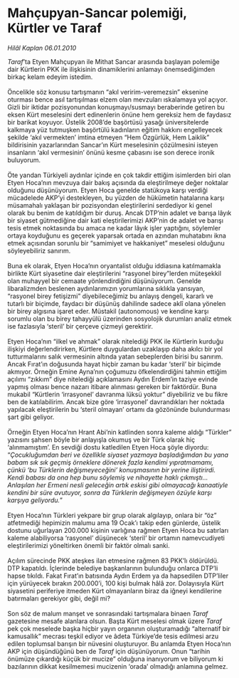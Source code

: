 # Mahçupyan-Sancar polemiği, Kürtler ve Taraf

*Hilâl Kaplan 06.01.2010*

<div class="yazi"><i>Taraf</i>’ta Etyen Mahçupyan ile Mithat Sancar arasında başlayan polemiğe dair Kürtlerin PKK ile ilişkisinin dinamiklerini anlamayı önemsediğimden birkaç kelam edeyim istedim. <br/><br/>Öncelikle söz konusu tartışmanın “akıl veririm-veremezsin” eksenine oturması bence asıl tartışılması elzem olan mevzuları ıskalamaya yol açıyor. Gizli bir iktidar pozisyonundan konuşmayı/susmayı beraberinde getiren bu eksen Kürt meselesini dert edinenlerin önüne hem gereksiz hem de faydasız bir barikat koyuyor. Üstelik 2008’de başörtüsü yasağı üniversitelerde kalkmaya yüz tutmuşken başörtülü kadınların eğitim hakkını engelleyecek şekilde ‘akıl vermekten’ imtina etmeyen “Hem Özgürlük, Hem Laiklik” bildirisinin yazarlarından Sancar’ın Kürt meselesinin çözülmesini isteyen insanların ‘akıl vermesinin’ önünü kesme çabasını ise son derece ironik buluyorum. <br/><br/>Öte yandan Türkiyeli aydınlar içinde en çok takdir ettiğim isimlerden biri olan Etyen Hoca’nın mevzuya dair bakış açısında da eleştirilmeye değer noktalar olduğunu düşünüyorum. Etyen Hoca genelde statükoya karşı verdiği mücadelede AKP’yi destekleyen, bu yüzden de hükümetin hatalarına karşı müsamahalı yaklaşan bir pozisyondan eleştirilerini serdediyor ki genel olarak bu benim de katıldığım bir duruş. Ancak DTP’nin adalet ve barışa lâyık bir siyaset gütmediğine dair kati eleştirilerimizi AKP’nin de adalet ve barışı tesis etmek noktasında bu amaca ne kadar lâyık işler yaptığını, söylemler ortaya koyduğunu es geçerek yaparsak ortada en azından muhatabını ikna etmek açısından sorunlu bir “samimiyet ve hakkaniyet” meselesi olduğunu söyleyebiliriz sanırım. <br/><br/>Buna ek olarak, Etyen Hoca’nın oryantalist olduğu iddiasına katılmamakla birlikte Kürt siyasetine dair eleştirilerini “rasyonel birey”lerden müteşekkil olan muhayyel bir cemaate yönlendirdiğini düşünüyorum. Genelde libaralizmden beslenen aydınlarımızın yorumlarına sıklıkla yansıyan, “rasyonel birey fetişizmi” diyebileceğimiz bu anlayış dengeli, kararlı ve tutarlı bir biçimde, faydacı bir düşünüş dahilinde sadece aklî olana yönelen bir birey algısına işaret eder. Müstakil (autonomous) ve kendine karşı sorumlu olan bu birey tahayyülü üzerinden sosyolojik durumları analiz etmek ise fazlasıyla ‘steril’ bir çerçeve çizmeyi gerektirir. <br/><br/>Etyen Hoca’nın “ilkel ve ahmak” olarak nitelediği PKK ile Kürtlerin kurduğu ilişkiyi değerlendirirken, Kürtlere duygulardan uzaklaşıp daha akılcı bir yol tutturmalarını salık vermesinin altında yatan sebeplerden birisi bu sanırım. Ancak Fırat’ın doğusunda hayat hiçbir zaman bu kadar ‘steril’ bir biçimde akmıyor. Örneğin Emine Ayna’nın çoğumuzu öfkelendirdiğini tahmin ettiğim açılımı “zıkkım” diye nitelediği açıklamasını Aydın Erdem’in taziye evinde yapmış olması bence nazarı itibare alınması gereken bir faktördür. Buna mukabil “Kürtlerin ‘irrasyonel’ davranma lüksü yoktur” diyebiliriz ve bu fikre ben de katılabilirim. Ancak bize göre ‘irrasyonel’ davrandıkları her noktada yapılacak eleştirilerin bu ‘steril olmayan’ ortamı da gözönünde bulundurması şart gibi geliyor. <br/><br/>Örneğin Etyen Hoca’nın Hrant Abi’nin katlinden sonra kaleme aldığı “Türkler” yazısını şahsen böyle bir anlayışla okumuş ve bir Türk olarak hiç ‘alınmamıştım’. En sevdiği dostu katledilen Etyen Hoca şöyle diyordu: “<i>Çocukluğumdan beri ve özellikle siyaset yazmaya başladığımdan bu yana babam sık sık geçmiş örneklere dönerek fazla kendimi yıpratmamamı, çünkü ‘bu Türklerin değişmeyeceğini’ konuşmasının bir yerine iliştirirdi. Kendi babası da ona hep bunu söylemiş ve nihayette haklı çıkmıştı... Anlaşılan her Ermeni nesli geleceğin artık eskisi gibi olmayacağı kanaatiyle kendini bir süre avutuyor, sonra da Türklerin değişmeyen özüyle karşı karşıya geliyordu.</i>” <br/><br/>Etyen Hoca’nın Türkleri yekpare bir grup olarak algılayıp, onlara bir “öz” atfetmediği hepimizin malumu ama 19 Ocak’ı takip eden günlerde, üstelik dostunu uğurlayan 200.000 kişinin varlığına rağmen Etyen Hoca bu satırları kaleme alabiliyorsa ‘rasyonel’ düşünecek ‘steril’ bir ortamın namevcudiyeti eleştirilerimizi yöneltirken önemli bir faktör olmalı sanki. <br/><br/>Açılım sürecinde PKK ateşkes ilan etmesine rağmen 83 PKK’lı öldürüldü. DTP kapatıldı. İçlerinde belediye başkanlarının bulunduğu onlarca DTP’li hapse tıkıldı. Fakat Fırat’ın batısında Aydın Erdem ya da hapsedilen DTP’liler için yürüyecek bırakın 200.000’i, 100 kişi bulmak hâlâ zor. Dolayısıyla Kürt siyasetini periferiye itmeden Kürt olmayanların biraz da iğneyi kendilerine batırmaları gerekiyor gibi, değil mi? <br/><br/>Son söz de malum manşet ve sonrasındaki tartışmalara binaen <i>Taraf</i> gazetesine mesafe alanlara olsun. Başta Kürt meselesi olmak üzere <i>Taraf</i> pek çok meselede başka hiçbir yayın organının oluşturamadığı “alternatif bir kamusallık” mecrası teşkil ediyor ve âdeta Türkiye’de tesis edilmesi arzu edilen toplumsal barışın bir nüvesini oluşturuyor. Bu anlamda Etyen Hoca’nın AKP için düşündüğünü ben de <i>Taraf</i> için düşünüyorum. Onun “tarihin önümüze çıkardığı küçük bir mucize” olduğuna inanıyorum ve biliyorum ki bazılarının dikkat kesilmemesi mucizenin ‘orada’ olmadığı anlamına gelmez.
              </div>
